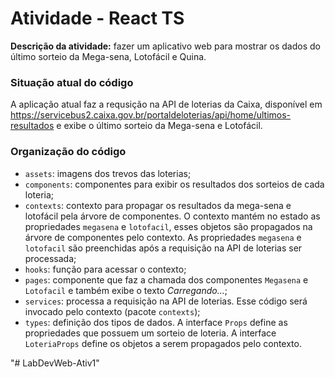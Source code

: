 # Atividade - React TS

__Descrição da atividade:__ fazer um aplicativo web para mostrar os dados do último sorteio da Mega-sena, Lotofácil e Quina.

### Situação atual do código

A aplicação atual faz a requsição na API de loterias da Caixa, disponível em 
https://servicebus2.caixa.gov.br/portaldeloterias/api/home/ultimos-resultados e exibe o último sorteio da Mega-sena e Lotofácil.

### Organização do código
- `assets`: imagens dos trevos das loterias;
- `components`: componentes para exibir os resultados dos sorteios de cada loteria;
- `contexts`: contexto para propagar os resultados da mega-sena e lotofácil pela árvore de componentes. O contexto mantém no estado as propriedades `megasena` e `lotofacil`, esses objetos são propagados na árvore de componentes pelo contexto. As propriedades `megasena` e `lotofacil` são preenchidas após a requisição na API de loterias ser processada;
- `hooks`: função para acessar o contexto;
- `pages`: componente que faz a chamada dos componentes `Megasena` e `Lotofacil` e também exibe o texto *Carregando...*;
- `services`: processa a requisição na API de loterias. Esse código será invocado pelo contexto (pacote `contexts`);
- `types`: definição dos tipos de dados. A interface `Props` define as propriedades que possuem um sorteio de loteria. A interface `LoteriaProps` define os objetos a serem propagados pelo contexto. 


"# LabDevWeb-Ativ1" 
